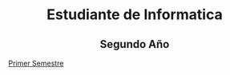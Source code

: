<div height="1000px" background="black">
<h1 align="center"> Estudiante de Informatica </h1>
<h2 align="center"> Segundo Año </h2>
<a href="https://github.com/BautistaMarquez/SegundoPrimerSemestre">Primer Semestre </a>
</div>


